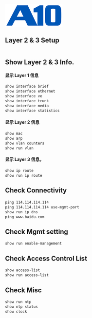 ![](/Images/A10-NewLogos-Blue-NoReg-RGB-50.png)

## Layer 2 & 3 Setup
```

```

## Show Layer 2 & 3 Info.
#### 显示 Layer 1 信息
```
show interface brief
show interface ethernet
show interface ve
show interface trunk
show interface media
show interface statistics
```

#### 显示 Layer 2 信息
```
show mac
show arp
show vlan counters
show run vlan
```

#### 显示 Layer 3 信息。
```
show ip route
show run ip route
```

## Check Connectivity
```
ping 114.114.114.114
ping 114.114.114.114 use-mgmt-port
show run ip dns
ping www.baidu.com
```

## Check Mgmt setting
```
show run enable-management
```

## Check Access Control List
```
show access-list
show run access-list
```

## Check Misc
```
show run ntp
show ntp status
show clock
```
